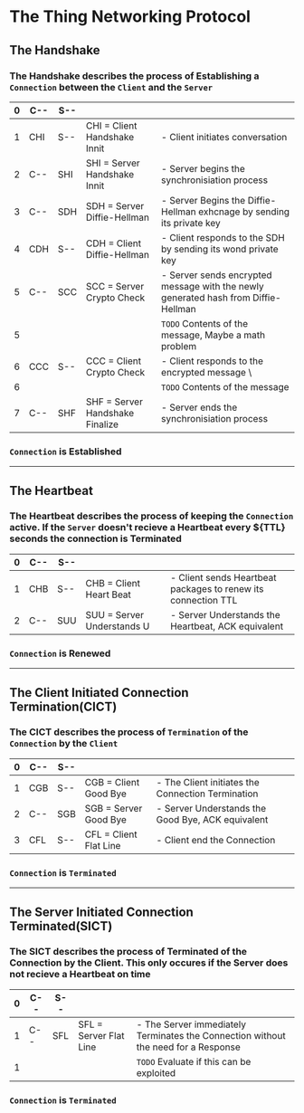 # The Thing Networking Protocol

## The Handshake
### The Handshake describes the process of Establishing a `Connection` between the `Client` and the `Server`

 0 | C-- | S-- |                                   |                                                                    | 
---|-----|-----|-----------------------------------|--------------------------------------------------------------------|
 1 | CHI | S-- |  CHI = Client Handshake Innit     |   - Client initiates conversation 
 2 | C-- | SHI |  SHI = Server Handshake Innit     |   - Server begins the synchronisiation process
 3 | C-- | SDH |  SDH = Server Diffie-Hellman      |   - Server Begins the Diffie-Hellman exhcnage by sending its private key
 4 | CDH | S-- |  CDH = Client Diffie-Hellman      |   - Client responds to the SDH by sending its wond private key
 5 | C-- | SCC |  SCC = Server Crypto Check        |   - Server sends encrypted message with the newly generated hash from Diffie-Hellman 
 5 |     |     |                                   |     `TODO` Contents of the message, Maybe a math problem
 6 | CCC | S-- |  CCC = Client Crypto Check        |   - Client responds to the encrypted message \
 6 |     |     |                                   |     `TODO` Contents of the message
 7 | C-- | SHF |  SHF = Server Handshake Finalize  |   - Server ends the synchronisiation process
### __`Connection` is Established__

________________________________________________________________________________________________________________________________________

## The Heartbeat
### The Heartbeat describes the process of keeping the `Connection` active. If the `Server` doesn't recieve a Heartbeat every ${TTL} seconds the connection is Terminated
 0 | C-- | S-- |                                   |                                                                    |
---|-----|-----|-----------------------------------|--------------------------------------------------------------------|           
 1 | CHB | S-- | CHB = Client Heart Beat           | - Client sends Heartbeat packages to renew its connection TTL      |
 2 | C-- | SUU | SUU = Server Understands U        | - Server Understands the Heartbeat, ACK equivalent                 |
### __`Connection` is Renewed__

________________________________________________________________________________________________________________________________________

## The Client Initiated Connection Termination(CICT)
### The CICT describes the process of `Termination` of the `Connection` by the `Client`

 0 | C-- | S-- |                                   |                                                                   |
---|-----|-----|-----------------------------------|-------------------------------------------------------------------|
 1 | CGB | S-- | CGB = Client Good Bye             | - The Client initiates the Connection Termination                 |
 2 | C-- | SGB | SGB = Server Good Bye             | - Server Understands the Good Bye, ACK equivalent                 |
 3 | CFL | S-- | CFL = Client Flat Line            | - Client end the Connection                                       | 
### __`Connection` is `Terminated`__

________________________________________________________________________________________________________________________________________

## The Server Initiated Connection Terminated(SICT)
### The SICT describes the process of Terminated of the Connection by the Client. This only occures if the Server does not recieve a Heartbeat on time

 0 | C-- | S-- |                                   |                                                                                     |
---|-----|-----|-----------------------------------|-------------------------------------------------------------------------------------|
 1 | C-- | SFL | SFL = Server Flat Line            | - The Server immediately Terminates the Connection without the need for a Response  |
 1 |     |     |                                   | `TODO` Evaluate if this can be exploited                                        |
### __`Connection` is `Terminated`__

